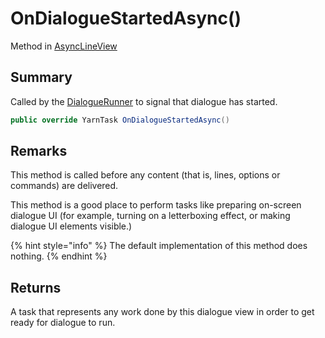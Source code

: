 # OnDialogueStartedAsync()

Method in [AsyncLineView](yarn.unity.asynclineview.md)

## Summary

Called by the [DialogueRunner](yarn.unity.dialoguerunner.md) to signal that dialogue has started.

```csharp
public override YarnTask OnDialogueStartedAsync()
```

## Remarks

This method is called before any content (that is, lines, options or commands) are delivered.

This method is a good place to perform tasks like preparing on-screen dialogue UI (for example, turning on a letterboxing effect, or making dialogue UI elements visible.)

{% hint style="info" %}
The default implementation of this method does nothing.
{% endhint %}

## Returns

A task that represents any work done by this dialogue view in order to get ready for dialogue to run.
